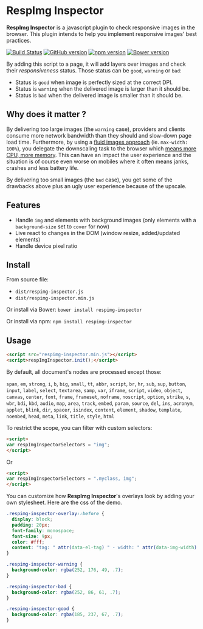 # RespImg Inspector

**RespImg Inspector** is a javascript plugin to check responsive images in the browser. This plugin intends to help you implement responsive images' best practices.

[![Build Status](https://travis-ci.org/creative-area/respimg-inspector.svg?branch=master)](https://travis-ci.org/creative-area/respimg-inspector)
[![GitHub version](https://badge.fury.io/gh/creative-area%2Frespimg-inspector.svg)](http://badge.fury.io/gh/creative-area%2Frespimg-inspector)
[![npm version](https://badge.fury.io/js/respimg-inspector.svg)](http://badge.fury.io/js/respimg-inspector)
[![Bower version](https://badge.fury.io/bo/respimg-inspector.svg)](http://badge.fury.io/bo/respimg-inspector)

By adding this script to a page, it will add layers over images and check their *responsiveness* status. Those status can be `good`, `warning` or `bad`:

- Status is `good` when image is perfectly sized at the correct DPI.
- Status is `warning` when the delivered image is larger than it should be.
- Status is `bad` when the delivered image is smaller than it should be.

## Why does it matter ?

By delivering too large images (the `warning` case), providers and clients consume more network bandwidth than they should and slow-down page load time. Furthermore, by using a [fluid images approach](http://alistapart.com/article/fluid-images) (ie. `max-width: 100%`), you delegate the downscaling task to the browser which [means more CPU, more memory](http://timkadlec.com/2013/11/why-we-need-responsive-images-part-deux/). This can have an impact the user experience and the situation is of course even worse on mobiles where it often means janks, crashes and less battery life.

By delivering too small images (the `bad` case), you get some of the drawbacks above plus an ugly user experience because of the upscale.

## Features

- Handle `img` and elements with background images (only elements with a `background-size` set to `cover` for now)
- Live react to changes in the DOM (window resize, added/updated elements)
- Handle device pixel ratio

## Install

From source file:
- `dist/respimg-inspector.js`
- `dist/respimg-inspector.min.js`

Or install via Bower: `bower install respimg-inspector`

Or install via npm: `npm install respimg-inspector`

## Usage

```html
<script src="respimg-inspector.min.js"></script>
<script>respImgInspector.init();</script>
```

By default, all document's nodes are processed except those:

`span`, `em`, `strong`, `i`, `b`, `big`, `small`, `tt`, `abbr`,
`script`, `br`, `hr`, `sub`, `sup`, `button`, `input`, `label`,
`select`, `textarea`, `samp`, `var`, `iframe`, `script`, `video`,
`object`, `canvas`, `center`, `font`, `frame`, `frameset`, `noframe`,
`noscript`, `option`, `strike`, `s`, `wbr`, `bdi`, `kbd`, `audio`,
`map`, `area`, `track`, `embed`, `param`, `source`, `del`, `ins`,
`acronym`, `applet`, `blink`, `dir`, `spacer`, `isindex`, `content`,
`element`, `shadow`, `template`, `noembed`, `head`, `meta`, `link`,
`title`, `style`, `html`

To restrict the scope, you can filter with custom selectors:

```html
<script>
var respImgInspectorSelectors = "img";
</script>
```

Or

```html
<script>
var respImgInspectorSelectors = ".myclass, img";
</script>
```

You can customize how **RespImg Inspector**'s overlays look by adding your own stylesheet. Here are the css of the demo.

```css
.respimg-inspector-overlay::before {
  display: block;
  padding: 20px;
  font-family: monospace;
  font-size: 9px;
  color: #fff;
  content: "tag: " attr(data-el-tag) " - width: " attr(data-img-width) "px - height: " attr(data-img-height) "px - natural width: " attr(data-img-natural-width) "px - natural height: " attr(data-img-natural-height) "px";
}

.respimg-inspector-warning {
  background-color: rgba(252, 176, 49, .7);
}

.respimg-inspector-bad {
  background-color: rgba(252, 86, 61, .7);
}

.respimg-inspector-good {
  background-color: rgba(185, 237, 67, .7);
}
```
